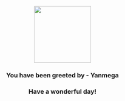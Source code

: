 <p align="center">
    <img src="https://raw.githubusercontent.com/PokeAPI/sprites/master/sprites/pokemon/469.png" width="150" height="150">
</p>
<h3 align="center">You have been greeted by - <b>Yanmega</b></h3>
<h3 align="center">Have a wonderful day!</h3>
